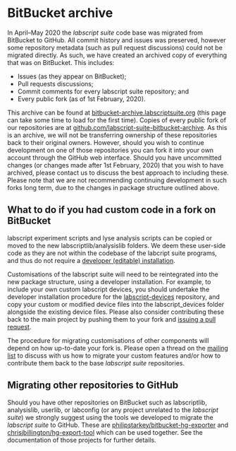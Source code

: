 # BitBucket archive

In April–May 2020 the _labscript suite_ code base was migrated from BitBucket to GitHub. All commit history and issues was preserved, however some repository metadata (such as pull request discussions) could not be migrated directly. As such, we have created an archived copy of everything that was on BitBucket. This includes:

* Issues (as they appear on BitBucket);
* Pull requests discussions;
* Commit comments for every labscript suite repository; and
* Every public fork (as of 1st February, 2020).

This archive can be found at [bitbucket-archive.labscriptsuite.org](https://bitbucket-archive.labscriptsuite.org/) (this page can take some time to load for the first time). Copies of every public fork of our repositories are at [github.com/labscript-suite-bitbucket-archive](https://github.com/labscript-suite-bitbucket-archive). As this is an archive, we will not be transferring ownership of these repositories back to their original owners. However, should you wish to continue development on one of those repositories you can fork it into your own account through the GitHub web interface. Should you have uncommitted changes (or changes made after 1st February, 2020) that you wish to have archived, please contact us to discuss the best approach to including these. Please note that we are not recommending continuing development in such forks long term, due to the changes in package structure outlined above.


## What to do if you had custom code in a fork on BitBucket

labscript experiment scripts and lyse analysis scripts can be copied or moved to the new labscriptlib/analysislib folders. We deem these user-side code as they are not within the codebase of the labcript suite programs, and thus do not require a [developer (editable) installation](installation/index.rst).

Customisations of the labscript suite will need to be reintegrated into the new package structure, using a developer installation. For example, to include your own custom labscript devices, you should undertake the developer installation procedure for the [labscript-devices](https://github.com/labscript-suite/labscript-devices) repository, and copy your custom or modified device files into the labscript_devices folder alongside the existing device files. Please also consider contributing these back to the main project by pushing them to your fork and [issuing a pull request](contributing.md/#pull-requests).

The procedure for migrating customisations of other components will depend on how up-to-date your fork is. Please open a thread on the [mailing list](http://groups.google.com/group/labscriptsuite) to discuss with us how to migrate your custom features and/or how to contribute them back to the base _labscript suite_ repositories.


## Migrating other repositories to GitHub

Should you have other repositories on BitBucket such as labscriptlib, analysislib, userlib, or labconfig (or any project unrelated to the _labscript suite_) we strongly suggest using the tools we developed to migrate the _labscript suite_ to GitHub. These are [philipstarkey/bitbucket-hg-exporter](https://github.com/philipstarkey/bitbucket-hg-exporter) and [chrisjbillington/hg-export-tool](https://github.com/chrisjbillington/hg-export-tool) which can be used together. See the documentation of those projects for further details.
